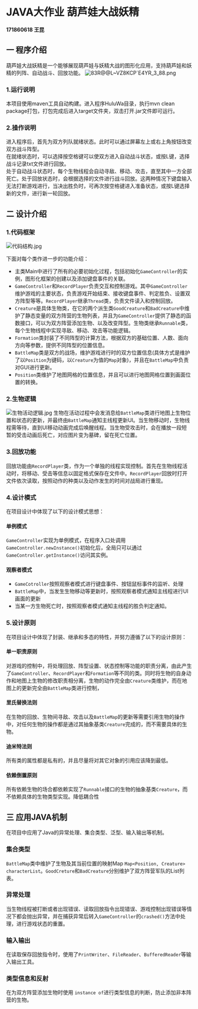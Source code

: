 # JAVA大作业 葫芦娃大战妖精

**171860618 王昆**

## 一 程序介绍
葫芦娃大战妖精是一个能够展现葫芦娃与妖精大战的图形化应用，支持葫芦娃和妖精的列阵、自动战斗、回放功能。 
![83R@@L~VZ8KCP`E4YR_3_88.png](https://i.loli.net/2019/12/29/LWwgyvmu3q1FexY.png)
### 1.运行说明
本项目使用maven工具自动构建。进入程序HuluWa目录，执行mvn clean package打包，打包完成后进入target文件夹，双击打开.jar文件即可运行。 

### 2.操作说明
进入程序后，首先为双方列队就绪状态。此时可以通过屏幕左上或右上角按钮改变双方战斗阵型。  
在就绪状态时，可以选择按空格键可以使双方进入自动战斗状态，或按L键，选择战斗记录txt文件进行回放。  
处于自动战斗状态时，每个生物线程会自动寻敌、移动、攻击，直至其中一方全部死亡。处于回放状态时，会根据选择的文件进行战斗回放。这两种情况下键盘输入无法打断游戏进行，当决出胜负时，可再次按空格键进入准备状态，或按L键选择新的文件，进行新一轮回放。

## 二 设计介绍

### 1.代码框架
![代码结构.jpg](https://i.loli.net/2019/12/29/wctmWX5B7xHVo86.png)

下面对每个类作进一步的功能介绍：  
- 主类Main中进行了所有的必要初始化过程，包括初始化`GameController`的实例，图形化框架的创建以及添加键盘事件的关联。  
- `GameController`和`RecordPlayer`负责交互和控制游戏。其中`GameController`维护游戏的主要状态，负责游戏开始结束、接收键盘事件、判定胜负、设置双方阵型等等。`RecordPlayer`继承`Thread`类，负责文件读入和控制回放。
- `Creature`是具体生物类，在它的两个派生类`GoodCreature`和`BadCreature`中维护了静态变量的双方阵营的生物列表，并且为`GameController`提供了静态的函数接口，可以为双方阵营添加生物、以及改变阵型。生物类继承`Runnable`类，每个生物线程中实现寻敌、移动、攻击等功能逻辑。
- `Formation`类封装了不同阵型的计算方法，根据双方的基础位置、人数、面向方向等参数，提供不同阵型的位置信息。
- `BattleMap`类是双方的战场，维护游戏进行时的双方位置信息(具体方式是维护了以`Position`为键码，以`Creature`为值的`Map`对象)，并且在`BattleMap`中负责对GUI进行更新。
- `Position`类维护了地图网格的位置信息，并且可以进行地图网格位置到画面位置的转换。

### 2.生物逻辑
![生物活动逻辑.jpg](https://i.loli.net/2019/12/29/O574cAspdChemJ8.png)
生物在活动过程中会发消息给`BattleMap`类进行地图上生物位置和状态的更新，并最终由`BattleMap`通知主线程更新UI。当生物移动时，生物线程需等待，直到UI移动动画完成后唤醒线程。当生物受攻击时，会在播放一段短暂的受击动画后死亡，对应图片变为墓碑，留在死亡位置。
### 3.回放功能
回放功能由`RecordPlayer`类，作为一个单独的线程实现控制。首先在生物线程活动时，将移动、受击等信息以固定格式保存在文件中。`RecordPlayer`回放时打开文件依次读取，按照动作的种类以及动作发生的时间对战局进行重现。
### 4.设计模式
在项目设计中体现了以下的设计模式思想：  

#### 单例模式
`GameController`实现为单例模式，在程序入口处调用`GameController.newInstance()`初始化后，全局只可以通过`GameController.getInstance()`访问其实例。

#### 观察者模式 
- `GameCotroller`按照观察者模式进行键盘事件、按钮鼠标事件的监听、处理
- `BattleMap`中，当发生生物移动等更新时，按照观察者模式通知主线程进行UI画面的更新
- 当某一方生物死亡时，按照观察者模式通知主线程的胜负判定通知。

### 5.设计原则
在项目设计中体现了封装、继承和多态的特性，并努力遵循了以下的设计原则：
#### 单一职责原则
对游戏的控制中，将处理回放、阵型设置、状态控制等功能的职责分离，由此产生了`GameController`、`RecordPlayer`和`Formation`等不同的类。同时将生物的自身动作和地图上生物的修改职责相分离，生物的动作完全由`Creature`类维护，而在地图上的更新完全由`BattleMap`类进行控制，
#### 里氏替换法则
在生物的回放、生物间寻敌、攻击以及`BattleMap`的更新等需要引用生物的操作中，对任何生物的操作都是通过其抽象基类`Creature`完成的，而不需要具体的生物。
#### 迪米特法则
所有类的属性都是私有的，并且尽量将对其它对象的引用应该降到最低。
#### 依赖倒置原则
所有依赖生物的场合都依赖实现了`Runnable`接口的生物的抽象基类`Creature`，而不依赖具体的生物类型实现。降低耦合性
## 三 应用JAVA机制  
在项目中应用了Java的异常处理、集合类型、泛型、输入输出等机制。
### 集合类型
`BattleMap`类中维护了生物及其当前位置的映射Map `Map<Position, Creature> characterList`。`GoodCreture`和`BadCreature`分别维护了双方阵营军队的List列表。
### 异常处理
当生物线程被打断或者出现错误、读取回放指令出现错误、游戏控制出现错误等情况下都会抛出异常，并在捕获异常后转入`GameController`的`crashed()`方法中处理，进行游戏状态的重置。
### 输入输出
在读取保存回放指令时，使用了`PrintWriter`、`FileReader`、`BufferedReader`等输入输出工具。
### 类型信息和反射
在为双方阵营添加生物时使用 `instance of`进行类型信息的判断，防止添加非本阵营的生物。